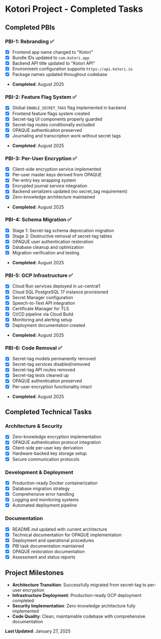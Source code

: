 # Kotori Project - Completed Tasks

## Completed PBIs

### PBI-1: Rebranding ✅ 
- [x] Frontend app name changed to "Kotori"
- [x] Bundle IDs updated to `com.kotori.app`
- [x] Backend API title updated to "Kotori API"
- [x] Environment configuration supports `https://api.kotori.io`
- [x] Package names updated throughout codebase
- **Completed**: August 2025

### PBI-2: Feature Flag System ✅
- [x] Global `ENABLE_SECRET_TAGS` flag implemented in backend
- [x] Frontend feature flags system created
- [x] Secret-tag UI components properly guarded
- [x] Secret-tag routes conditionally excluded
- [x] OPAQUE authentication preserved
- [x] Journaling and transcription work without secret tags
- **Completed**: August 2025

### PBI-3: Per-User Encryption ✅
- [x] Client-side encryption service implemented
- [x] Per-user master keys derived from OPAQUE
- [x] Per-entry key wrapping system
- [x] Encrypted journal service integration
- [x] Backend serializers updated (no secret_tag requirement)
- [x] Zero-knowledge architecture maintained
- **Completed**: August 2025

### PBI-4: Schema Migration ✅
- [x] Stage 1: Secret-tag schema deprecation migration
- [x] Stage 2: Destructive removal of secret-tag tables
- [x] OPAQUE user authentication restoration
- [x] Database cleanup and optimization
- [x] Migration verification and testing
- **Completed**: August 2025

### PBI-5: GCP Infrastructure ✅
- [x] Cloud Run services deployed in us-central1
- [x] Cloud SQL PostgreSQL 17 instance provisioned
- [x] Secret Manager configuration
- [x] Speech-to-Text API integration
- [x] Certificate Manager for TLS
- [x] CI/CD pipeline via Cloud Build
- [x] Monitoring and alerting setup
- [x] Deployment documentation created
- **Completed**: August 2025

### PBI-6: Code Removal ✅
- [x] Secret-tag models permanently removed
- [x] Secret-tag services disabled/removed
- [x] Secret-tag API routes removed
- [x] Secret-tag tests cleaned up
- [x] OPAQUE authentication preserved
- [x] Per-user encryption functionality intact
- **Completed**: August 2025

## Completed Technical Tasks

### Architecture & Security
- [x] Zero-knowledge encryption implementation
- [x] OPAQUE authentication protocol integration
- [x] Client-side per-user key derivation
- [x] Hardware-backed key storage setup
- [x] Secure communication protocols

### Development & Deployment
- [x] Production-ready Docker containerization
- [x] Database migration strategy
- [x] Comprehensive error handling
- [x] Logging and monitoring systems
- [x] Automated deployment pipeline

### Documentation
- [x] README.md updated with current architecture
- [x] Technical documentation for OPAQUE implementation
- [x] Deployment and operational procedures
- [x] PBI task documentation maintained
- [x] OPAQUE restoration documentation
- [x] Assessment and status reports

## Project Milestones

- **Architecture Transition**: Successfully migrated from secret-tag to per-user encryption
- **Infrastructure Deployment**: Production-ready GCP deployment completed
- **Security Implementation**: Zero-knowledge architecture fully implemented
- **Code Quality**: Clean, maintainable codebase with comprehensive documentation

**Last Updated**: January 27, 2025
